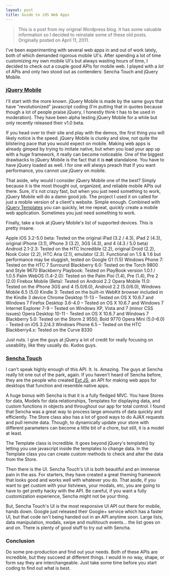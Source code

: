 ```yaml
---
layout: post
title: Guide to iOS Web Apps
---
```


> This is a post from my original Wordpress blog. It has some valuable information so I decided to reinstate some of these old posts. Originally posted on April 11, 2011.

I've been experimenting with several web apps in and out of work lately, both of which demanded rigorous mobile UI's. After spending a lot of time customizing my own mobile UI's but always wasting hours of time, I decided to check out a couple good APIs for mobile web. I played with a <em>lot</em> of APIs and only two stood out as contenders: Sencha Touch and jQuery Mobile.

### [jQuery Mobile](http://jquerymobile.com/)

I'll start with the more known. jQuery Mobile is made by the same guys that have "revolutionized" javascript coding (I'm putting that in quotes because though a lot of people praise jQuery, I honestly think t has to be used in moderation). They have been alpha testing jQuery Mobile for a while but only recently released their v1.0 beta.

If you head over to their site and play with the demos, the first thing you will likely notice is the speed. jQuery Mobile is clunky and slow, not quite the blistering pace that you would expect on mobile. Making web apps is already gimped by trying to imitate native, but when you load your app up with a huge framework, it really can become noticeable. One of the biggest drawbacks to jQuery Mobile is the fact that it is <b>not</b> standalone. You have to have jQuery loaded as well. I for one will always preach that if you want performance, you cannot use jQuery on mobile.

That aside, why would I consider jQuery Mobile one of the best? Simply because it is the most thought out, organized, and reliable mobile APIs out there. Sure, it's not crazy fast, but when you just need something to work, jQuery Mobile will do a damn good job. The project I used it on called for just a mobile version of a client's website. Simple enough. Combined with <a href="http://api.jquery.com/category/plugins/templates/" target="_blank">jQuery Templates</a> you can quickly, let me repeat, <em>quickly</em> create a mobile web application. Sometimes you just need something to work.

Finally, take a look at jQuery Mobile's list of supported devices. This is pretty insane.

Apple iOS 3.2-5.0 beta: Tested on the original iPad (3.2 / 4.3), iPad 2 (4.3), original iPhone (3.1), iPhone 3 (3.2), 3GS (4.3), and 4 (4.3 / 5.0 beta)
Android 2.1-2.3: Tested on the HTC Incredible (2.2), original Droid (2.2), Nook Color (2.2), HTC Aria (2.1), emulator (2.3). Functional on 1.5 & 1.6 but performance may be sluggish, tested on Google G1 (1.5)
Windows Phone 7: Tested on the HTC 7 Surround
Blackberry 6.0: Tested on the Torch 9800 and Style 9670
Blackberry Playbook: Tested on PlayBook version 1.0.1 / 1.0.5
Palm WebOS (1.4-2.0): Tested on the Palm Pixi (1.4), Pre (1.4), Pre 2 (2.0)
Firebox Mobile (Beta): Tested on Android 2.2
Opera Mobile 11.0: Tested on the iPhone 3GS and 4 (5.0/6.0), Android 2.2 (5.0/6.0), Windows Mobile 6.5 (5.0)
Kindle 3: Tested on the built-in WebKit browser included in the Kindle 3 device
Chrome Desktop 11-13 – Tested on OS X 10.6.7 and Windows 7
Firefox Desktop 3.6-4.0 – Tested on OS X 10.6.7 and Windows 7
Internet Explorer 7-9 – Tested on Windows XP, Vista and 7 (minor CSS issues)
Opera Desktop 10-11 - Tested on OS X 10.6.7 and Windows 7
Blackberry 5.0: Tested on the Storm 2 9550, Bold 9770
Opera Mini (5.0-6.0) - Tested on iOS 3.2/4.3
Windows Phone 6.5 – Tested on the HTC
Blackberry4.x: Tested on the Curve 8330

Just nuts. I give the guys at jQuery a lot of credit for really focusing on useability, like they usually do. Kudos guys.

### [Sencha Touch](http://www.sencha.com/products/touch/)

I can't speak highly enough of this API. It. Is. Amazing. The guys at Sencha really hit one out of the park, again. If you haven't heard of Sencha before, they are the people who created <a href="http://www.sencha.com/products/extjs/" target="_blank">Ext JS</a>, an API for making web apps for desktops that function and resemble native apps.

A huge bonus with Sencha is that it is a fully fledged MVC. You have Stores for data, Models for data relationships, Templates for displaying data, and custom functions in objects and throughout our app for total control. I found that Sencha was a great way to process large amounts of data quickly and efficiently. The Store class also has a lot of good ways to do AJAX requests and pull remote data. Though, to dynamically update your store with different parameters can become a little bit of a chore, but still, it is a model at least.

The Template class is incredible. It goes beyond jQuery's template() by letting you use javascript inside the templates to change data. In the Template class you can create custom methods to check and alter the data from the Store.

Then there is the UI. Sencha Touch's UI is both beautiful and an immense pain in the ass. For starters, they have created a great theming framework that looks good and works well with whatever you do. That aside, if you want to get custom with your listviews, your modals, etc, you are going to have to get pretty hacky with the API. Be careful, if you want a fully customization experience, Sencha might not be your thing.

But, Sencha Touch's UI is the most responsive UI API out there for mobile, hands down. Google just released their Google+ service which has a faster UI, but that code isn't being handed out in an API anytime soon. Large lists, data manipulation, modals, swipe and multitouch events... the list goes on and on. There is plenty of good stuff to try out with Sencha.

### Conclusion

Do some pre-production and find out your needs. Both of these APIs are incredible, but they succeed at different things. I would in no way, shape, or form say they are interchangeable. Just take some time before you start coding to find out what is best.
